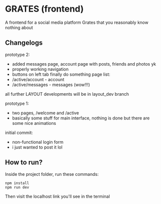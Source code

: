 # GRATES (frontend)

A frontend for a social media platform Grates that you reasonably know nothing about

## Changelogs
prototype 2:
- added messages page, account page with posts, friends and photos yk
- properly working navigation
- buttons on left tab finally do something
page list:
- /active/account - account
- /active/messages - messages (wow!!!)

all further LAYOUT developments will be in layout_dev branch 

prototype 1:
- two pages, /welcome and /active
- basically some stuff for main interface, nothing is done but there are some nice animations

initial commit:
- non-functional login form
- i just wanted to post it lol

## How to run?
Inside the project folder, run these commands:
```
npm install
npm run dev
```
Then visit the localhost link you'll see in the terminal